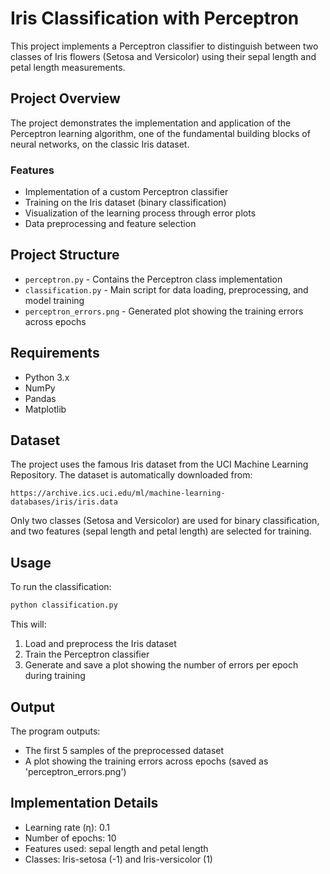 # Iris Classification with Perceptron

This project implements a Perceptron classifier to distinguish between two classes of Iris flowers (Setosa and Versicolor) using their sepal length and petal length measurements.

## Project Overview

The project demonstrates the implementation and application of the Perceptron learning algorithm, one of the fundamental building blocks of neural networks, on the classic Iris dataset.

### Features

- Implementation of a custom Perceptron classifier
- Training on the Iris dataset (binary classification)
- Visualization of the learning process through error plots
- Data preprocessing and feature selection

## Project Structure

- `perceptron.py` - Contains the Perceptron class implementation
- `classification.py` - Main script for data loading, preprocessing, and model training
- `perceptron_errors.png` - Generated plot showing the training errors across epochs

## Requirements

- Python 3.x
- NumPy
- Pandas
- Matplotlib

## Dataset

The project uses the famous Iris dataset from the UCI Machine Learning Repository. The dataset is automatically downloaded from:
```
https://archive.ics.uci.edu/ml/machine-learning-databases/iris/iris.data
```

Only two classes (Setosa and Versicolor) are used for binary classification, and two features (sepal length and petal length) are selected for training.

## Usage

To run the classification:

```bash
python classification.py
```

This will:
1. Load and preprocess the Iris dataset
2. Train the Perceptron classifier
3. Generate and save a plot showing the number of errors per epoch during training

## Output

The program outputs:
- The first 5 samples of the preprocessed dataset
- A plot showing the training errors across epochs (saved as 'perceptron_errors.png')

## Implementation Details

- Learning rate (η): 0.1
- Number of epochs: 10
- Features used: sepal length and petal length
- Classes: Iris-setosa (-1) and Iris-versicolor (1)

